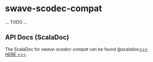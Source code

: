 swave-scodec-compat
===================

... TODO ...


API Docs (ScalaDoc)
-------------------

The ScalaDoc for *swave-scodec-compat* can be found @scaladoc[>>> HERE <<<](swave.compat.scodec.package).

